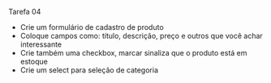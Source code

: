 Tarefa 04

* Crie um formulário de cadastro de produto
* Coloque campos como: título, descrição, preço e outros que você achar interessante
* Crie também uma checkbox, marcar sinaliza que o produto está em estoque
* Crie um select para seleção de categoria
